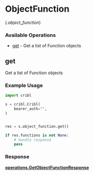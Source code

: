 # ObjectFunction
(*.object_function*)

### Available Operations

* [get](#get) - Get a list of Function objects

## get

Get a list of Function objects

### Example Usage

```python
import cribl

s = cribl.Cribl(
    bearer_auth="",
)


res = s.object_function.get()

if res.functions is not None:
    # handle response
    pass
```


### Response

**[operations.GetObjectFunctionResponse](../../models/operations/getobjectfunctionresponse.md)**

